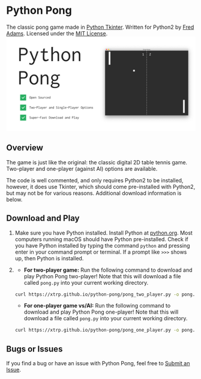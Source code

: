 # Python Pong
The classic pong game made in [Python Tkinter](https://docs.python.org/2/library/tkinter.html). Written for Python2 by [Fred Adams](https://xtrp.io/). Licensed under the [MIT License](https://choosealicense.com/licenses/mit/).
![Python Pong Graphic](graphic.jpg)

## Overview
The game is just like the original: the classic digital 2D table tennis game. Two-player and one-player (against AI) options are available.

The code is well commented, and only requires Python2 to be installed, however, it does use Tkinter, which should come pre-installed with Python2, but may not be for various reasons. Additional download information is below.

## Download and Play
 1. Make sure you have Python installed. Install Python at [python.org](https://www.python.org/downloads/). Most computers running macOS should have Python pre-installed. Check if you have Python installed by typing the command ```python``` and pressing enter in your command prompt or terminal. If a prompt like ```>>>``` shows up, then Python is installed.
 2.
	* <strong>For two-player game:</strong> Run the following command to download and play Python Pong two-player! Note that this will download a file called ```pong.py``` into your current working directory.
	 
	```bash
	curl https://xtrp.github.io/python-pong/pong_two_player.py -o pong.py && python pong.py
	```
	
	* <strong>For one-player game vs/AI:</strong> Run the following command to download and play Python Pong one-player! Note that this will download a file called ```pong.py``` into your current working directory.
	 
	```bash
	curl https://xtrp.github.io/python-pong/pong_one_player.py -o pong.py && python pong.py
	```

## Bugs or Issues
If you find a bug or have an issue with Python Pong, feel free to [Submit an Issue](https://github.com/xtrp/python-pong/issues/new).
